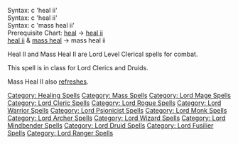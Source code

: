 Syntax: c 'heal ii'  
Syntax: c 'heal ii' <target>  
Syntax: c 'mass heal ii'  
Prerequisite Chart: [heal](Heal "wikilink") -\> [heal
ii](Heal_ii "wikilink")  
[heal ii](Heal_ii "wikilink") & [mass heal](Mass_Heal "wikilink") -\>
mass heal ii

Heal II and Mass Heal II are Lord Level Clerical spells for combat.

This spell is in class for Lord Clerics and Druids.

Mass Heal II also [refreshes](Refresh "wikilink").

[Category: Healing Spells](Category:_Healing_Spells "wikilink")
[Category: Mass Spells](Category:_Mass_Spells "wikilink") [Category:
Lord Mage Spells](Category:_Lord_Mage_Spells "wikilink") [Category: Lord
Cleric Spells](Category:_Lord_Cleric_Spells "wikilink") [Category: Lord
Rogue Spells](Category:_Lord_Rogue_Spells "wikilink") [Category: Lord
Warrior Spells](Category:_Lord_Warrior_Spells "wikilink") [Category:
Lord Psionicist Spells](Category:_Lord_Psionicist_Spells "wikilink")
[Category: Lord Monk Spells](Category:_Lord_Monk_Spells "wikilink")
[Category: Lord Archer Spells](Category:_Lord_Archer_Spells "wikilink")
[Category: Lord Wizard Spells](Category:_Lord_Wizard_Spells "wikilink")
[Category: Lord Mindbender
Spells](Category:_Lord_Mindbender_Spells "wikilink") [Category: Lord
Druid Spells](Category:_Lord_Druid_Spells "wikilink") [Category: Lord
Fusilier Spells](Category:_Lord_Fusilier_Spells "wikilink") [Category:
Lord Ranger Spells](Category:_Lord_Ranger_Spells "wikilink")
